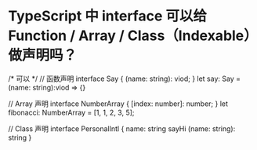 # TypeScript 中 interface 可以给 Function / Array / Class（Indexable）做声明吗？

/* 可以 */
// 函数声明
interface Say {
 (name: string): viod;
}
let say: Say = (name: string):viod => {}

// Array 声明
interface NumberArray { 
 [index: number]: number; 
} 
let fibonacci: NumberArray = [1, 1, 2, 3, 5];

// Class 声明
interface PersonalIntl {
 name: string
 sayHi (name: string): string
}
